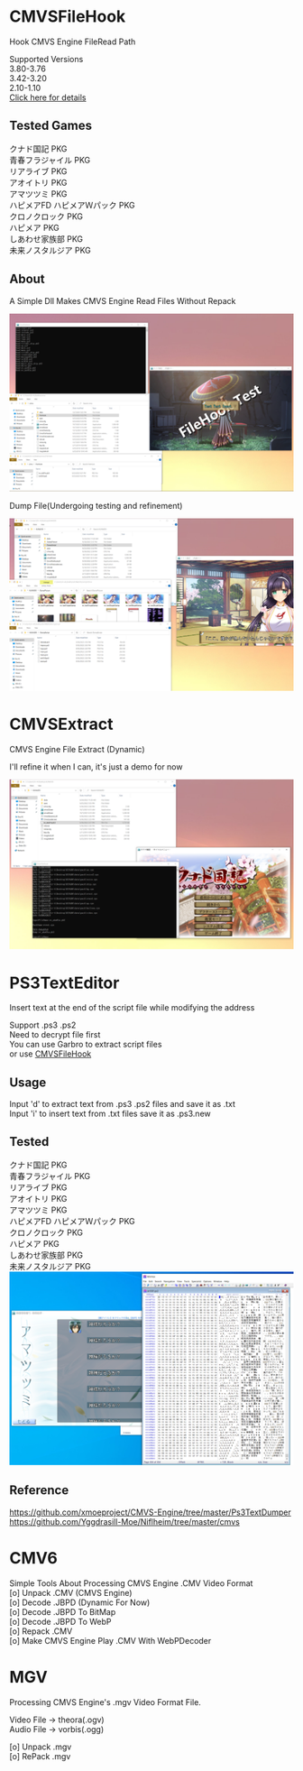 # CMVSFileHook
Hook CMVS Engine FileRead Path  

Supported Versions  
3.80-3.76  
3.42-3.20  
2.10-1.10  
[Click here for details](https://github.com/Dir-A/CMVS-Tools/blob/main/CMVSTools/Modules/CMVSTools/CMVSFileHook.h)

## Tested Games
クナド国記 PKG  
青春フラジャイル PKG  
リアライブ PKG  
アオイトリ PKG  
アマツツミ PKG  
ハピメアFD ハピメアＷパック PKG  
クロノクロック PKG  
ハピメア PKG  
しあわせ家族部 PKG  
未来ノスタルジア PKG  

## About
A Simple Dll Makes CMVS Engine Read Files Without Repack  

![image](https://github.com/Dir-A/CMVS-Tools/blob/main/image/CmvsFileHook_test.png)

Dump File(Undergoing testing and refinement)

![image](https://github.com/Dir-A/CMVS-Tools/blob/main/image/CmvsFileHook_test1.png)

# CMVSExtract
CMVS Engine File Extract (Dynamic)  

I'll refine it when I can, it's just a demo for now

![image](https://github.com/Dir-A/CMVS-Tools/blob/main/image/CmvsDynamic_test.png)

# PS3TextEditor
Insert text at the end of the script file while modifying the address    

Support .ps3 .ps2  
Need to decrypt file first  
You can use Garbro to extract script files  
or use [CMVSFileHook](https://github.com/Dir-A/CMVS-Tools)
## Usage
Input 'd' to extract text from .ps3 .ps2 files and save it as .txt  
Input 'i' to insert text from .txt files save it as .ps3.new  

## Tested
クナド国記 PKG  
青春フラジャイル PKG  
リアライブ PKG  
アオイトリ PKG  
アマツツミ PKG  
ハピメアFD ハピメアＷパック PKG  
クロノクロック PKG  
ハピメア PKG  
しあわせ家族部 PKG  
未来ノスタルジア PKG   
![img](https://github.com/Dir-A/CMVS-Tools/blob/main/image/PS3TextEditor_test0.png)
## Reference
https://github.com/xmoeproject/CMVS-Engine/tree/master/Ps3TextDumper  
https://github.com/Yggdrasill-Moe/Niflheim/tree/master/cmvs


# CMV6
Simple Tools About Processing CMVS Engine .CMV Video Format  
[o] Unpack .CMV (CMVS Engine)  
[o] Decode .JBPD (Dynamic For Now)  
[o] Decode .JBPD To BitMap  
[o] Decode .JBPD To WebP  
[o] Repack .CMV  
[o] Make CMVS Engine Play .CMV With WebPDecoder  

# MGV
Processing CMVS Engine's .mgv Video Format File.  

Video File -> theora(.ogv)  
Audio File -> vorbis(.ogg)  

[o] Unpack .mgv  
[o] RePack .mgv  
